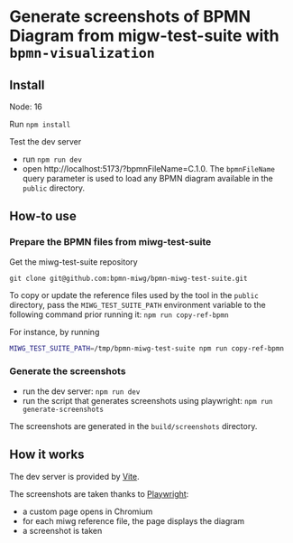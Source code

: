 # Generate screenshots of BPMN Diagram from migw-test-suite with `bpmn-visualization`

## Install

Node: 16

Run `npm install`

Test the dev server
- run `npm run dev`
- open http://localhost:5173/?bpmnFileName=C.1.0. The `bpmnFileName` query parameter is used to load any BPMN diagram available in the `public` directory.

## How-to use

### Prepare the BPMN files from miwg-test-suite

Get the miwg-test-suite repository
```
git clone git@github.com:bpmn-miwg/bpmn-miwg-test-suite.git
```

To copy or update the reference files used by the tool in the `public` directory, pass the `MIWG_TEST_SUITE_PATH` environment
variable to the following command prior running it: `npm run copy-ref-bpmn`

For instance, by running
```bash
MIWG_TEST_SUITE_PATH=/tmp/bpmn-miwg-test-suite npm run copy-ref-bpmn
```

### Generate the screenshots

- run the dev server: `npm run dev`
- run the script that generates screenshots using playwright: `npm run generate-screenshots`

The screenshots are generated in the `build/screenshots` directory.

## How it works

The dev server is provided by [Vite](https://vitejs.dev/).

The screenshots are taken thanks to [Playwright](https://playwright.dev/):
- a custom page opens in Chromium
- for each miwg reference file, the page displays the diagram
- a screenshot is taken
